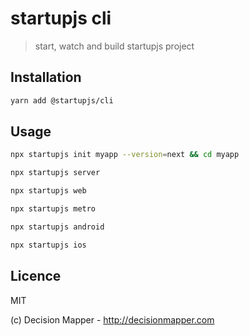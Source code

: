 # startupjs cli

> start, watch and build startupjs project

## Installation

```sh
yarn add @startupjs/cli
```

## Usage

```sh
npx startupjs init myapp --version=next && cd myapp
```

```sh
npx startupjs server
```

```sh
npx startupjs web
```

```sh
npx startupjs metro
```

```sh
npx startupjs android
```

```sh
npx startupjs ios
```

## Licence

MIT

(c) Decision Mapper - http://decisionmapper.com
